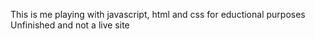 This is me playing with javascript, html and css for eductional purposes
Unfinished and not a live site
